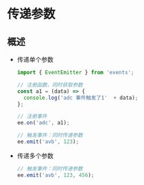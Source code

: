 # 传递参数

## 概述

+ 传递单个参数

  ```js
  import { EventEmitter } from 'events';

  // 注册函数，同时获取参数
  const a1 = (data) => {
    console.log('adc 事件触发了1'  + data);
  };

  // 注册事件
  ee.on('adc', a1);

  // 触发事件：同时传递参数
  ee.emit('avb', 123);
  ```

+ 传递多个参数

  ```js
  // 触发事件：同时传递参数
  ee.emit('avb', 123, 456);
  ```
